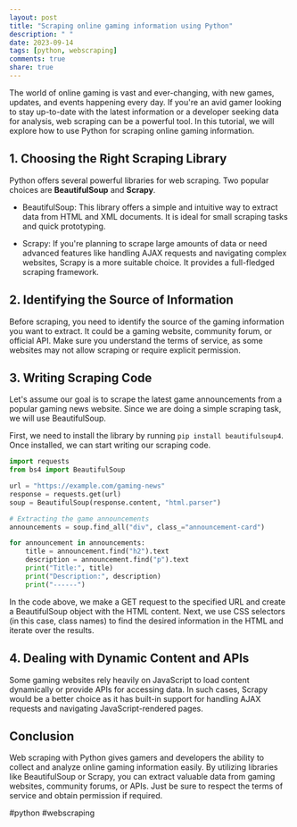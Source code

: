 ```yaml
---
layout: post
title: "Scraping online gaming information using Python"
description: " "
date: 2023-09-14
tags: [python, webscraping]
comments: true
share: true
---
```


The world of online gaming is vast and ever-changing, with new games, updates, and events happening every day. If you're an avid gamer looking to stay up-to-date with the latest information or a developer seeking data for analysis, web scraping can be a powerful tool. In this tutorial, we will explore how to use Python for scraping online gaming information.

## 1. Choosing the Right Scraping Library

Python offers several powerful libraries for web scraping. Two popular choices are **BeautifulSoup** and **Scrapy**.

- BeautifulSoup: This library offers a simple and intuitive way to extract data from HTML and XML documents. It is ideal for small scraping tasks and quick prototyping.

- Scrapy: If you're planning to scrape large amounts of data or need advanced features like handling AJAX requests and navigating complex websites, Scrapy is a more suitable choice. It provides a full-fledged scraping framework.

## 2. Identifying the Source of Information

Before scraping, you need to identify the source of the gaming information you want to extract. It could be a gaming website, community forum, or official API. Make sure you understand the terms of service, as some websites may not allow scraping or require explicit permission.

## 3. Writing Scraping Code

Let's assume our goal is to scrape the latest game announcements from a popular gaming news website. Since we are doing a simple scraping task, we will use BeautifulSoup.

First, we need to install the library by running `pip install beautifulsoup4`. Once installed, we can start writing our scraping code.

```python
import requests
from bs4 import BeautifulSoup

url = "https://example.com/gaming-news"
response = requests.get(url)
soup = BeautifulSoup(response.content, "html.parser")

# Extracting the game announcements
announcements = soup.find_all("div", class_="announcement-card")

for announcement in announcements:
    title = announcement.find("h2").text
    description = announcement.find("p").text
    print("Title:", title)
    print("Description:", description)
    print("------")
```

In the code above, we make a GET request to the specified URL and create a BeautifulSoup object with the HTML content. Next, we use CSS selectors (in this case, class names) to find the desired information in the HTML and iterate over the results.

## 4. Dealing with Dynamic Content and APIs

Some gaming websites rely heavily on JavaScript to load content dynamically or provide APIs for accessing data. In such cases, Scrapy would be a better choice as it has built-in support for handling AJAX requests and navigating JavaScript-rendered pages.

## Conclusion

Web scraping with Python gives gamers and developers the ability to collect and analyze online gaming information easily. By utilizing libraries like BeautifulSoup or Scrapy, you can extract valuable data from gaming websites, community forums, or APIs. Just be sure to respect the terms of service and obtain permission if required.

#python #webscraping